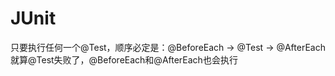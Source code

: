 # JUnit

只要执行任何一个@Test，顺序必定是：@BeforeEach -> @Test -> @AfterEach
就算@Test失败了，@BeforeEach和@AfterEach也会执行
